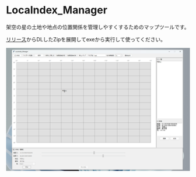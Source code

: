 # LocaIndex_Manager

架空の星の土地や地点の位置関係を管理しやすくするためのマップツールです。   

[リリース](https://github.com/mizugane-kou/LocaIndex_Manager/releases/tag/V1.0.0)からDLしたZipを展開してexeから実行して使ってください。  
  
<img src="スクリーンショット 2025-03-11 034946.png
" width="700">
